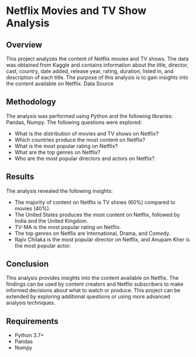 # Netflix Movies and TV Show Analysis
## Overview

This project analyzes the content of Netflix movies and TV shows. The data was obtained from Kaggle and contains information about the title, director, cast, country, date added, release year, rating, duration, listed in, and description of each title. The purpose of this analysis is to gain insights into the content available on Netflix.
Data Source

## Methodology

The analysis was performed using Python and the following libraries: Pandas, Numpy. The following questions were explored:

* What is the distribution of movies and TV shows on Netflix?
* Which countries produce the most content on Netflix?
* What is the most popular rating on Netflix?
* What are the top genres on Netflix?
* Who are the most popular directors and actors on Netflix?

## Results

The analysis revealed the following insights:

* The majority of content on Netflix is TV shows (60%) compared to movies (40%).
* The United States produces the most content on Netflix, followed by India and the United Kingdom.
* TV-MA is the most popular rating on Netflix.
* The top genres on Netflix are International, Drama, and Comedy.
* Rajiv Chilaka is the most popular director on Netflix, and Anupam Kher is the most popular actor.

## Conclusion

This analysis provides insights into the content available on Netflix. The findings can be used by content creators and Netflix subscribers to make informed decisions about what to watch or produce. This project can be extended by exploring additional questions or using more advanced analysis techniques.

## Requirements

* Python 3.7+
* Pandas
* Numpy
